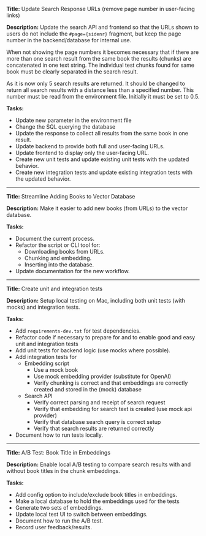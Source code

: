 **Title:** Update Search Response URLs (remove page number in user-facing links)

**Description:**
Update the search API and frontend so that the URLs shown to users do not include the `#page={sidenr}` fragment, but keep the page number in the backend/database for internal use. 

When not showing the page numbers it becomes necessary that if there are more than one search result from the same book the results (chunks) are concatenated in one text string. The individual test chunks found for same book must be clearly separated in the search result. 

As it is now only 5 search results are returned. It should be changed to return all search results with a distance less than a specified number. This number must be read from the environment file. Initially it must be set to 0.5.

**Tasks:**
- Update new parameter in the environment file
- Change the SQL querying the database
- Update the response to collect all results from the same book in one result. 
- Update backend to provide both full and user-facing URLs.
- Update frontend to display only the user-facing URL.
- Create new unit tests and update existing unit tests with the updated behavior.
- Create new integration tests and update existing integration tests with the updated behavior.

---

**Title:** Streamline Adding Books to Vector Database

**Description:**
Make it easier to add new books (from URLs) to the vector database.

**Tasks:**
- Document the current process.
- Refactor the script or CLI tool for:
  - Downloading books from URLs.
  - Chunking and embedding.
  - Inserting into the database.
- Update documentation for the new workflow.

---

**Title:** Create unit and integration tests

**Description:**
Setup local testing on Mac, including both unit tests (with mocks) and integration tests.

**Tasks:**
- Add `requirements-dev.txt` for test dependencies.
- Refactor code if necessary to prepare for and to enable good and easy unit and integration tests
- Add unit tests for backend logic (use mocks where possible).
- Add integration tests for
  - Embedding script
    - Use a mock book
    - Use mock embedding provider (substitute for OpenAI)
    - Verify chunking is correct and that embeddings are correctly created and stored in the (mock) database
  - Search API
    - Verify correct parsing and receipt of search request
    - Verify that embedding for search text is created (use mock api provider)
    - Verify that database search query is correct setup
    - Verify that search results are returned correctly
- Document how to run tests locally.

---

**Title:** A/B Test: Book Title in Embeddings

**Description:**
Enable local A/B testing to compare search results with and without book titles in the chunk embeddings.

**Tasks:**
- Add config option to include/exclude book titles in embeddings.
- Make a local database to hold the embeddings used for the tests
- Generate two sets of embeddings.
- Update local test UI to switch between embeddings.
- Document how to run the A/B test.
- Record user feedback/results.
